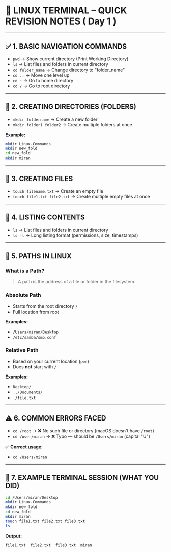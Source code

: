 # 🐧 LINUX TERMINAL – QUICK REVISION NOTES ( Day 1 )

---

## ✅ 1. BASIC NAVIGATION COMMANDS

- `pwd` → Show current directory (Print Working Directory)  
- `ls` → List files and folders in current directory  
- `cd folder_name` → Change directory to "folder_name"  
- `cd ..` → Move one level up  
- `cd ~` → Go to home directory  
- `cd /` → Go to root directory  

---

## 📁 2. CREATING DIRECTORIES (FOLDERS)

- `mkdir foldername` → Create a new folder  
- `mkdir folder1 folder2` → Create multiple folders at once  

**Example:**
```bash
mkdir Linux-Commands  
mkdir new_fold  
cd new_fold  
mkdir miran 
```

---

## 📄 3. CREATING FILES

- `touch filename.txt` → Create an empty file  
- `touch file1.txt file2.txt` → Create multiple empty files at once  

---

## 📂 4. LISTING CONTENTS

- `ls` → List files and folders in current directory  
- `ls -l` → Long listing format (permissions, size, timestamps)  

---

## 📌 5. PATHS IN LINUX

### What is a Path?
> A path is the address of a file or folder in the filesystem.

### Absolute Path
- Starts from the root directory `/`
- Full location from root  

**Examples:**
- `/Users/miran/Desktop`  
- `/etc/samba/smb.conf`  

### Relative Path
- Based on your current location (`pwd`)  
- Does **not** start with `/`  

**Examples:**
- `Desktop/`  
- `../Documents/`  
- `./file.txt`  

---

## ⚠️ 6. COMMON ERRORS FACED

- `cd /root` → ❌ No such file or directory (macOS doesn't have `/root`)  
- `cd /user/miran` → ❌ Typo — should be `/Users/miran` (capital "U")  

✅ **Correct usage:**  
- `cd /Users/miran`  

---

## 📝 7. EXAMPLE TERMINAL SESSION (WHAT YOU DID)

```bash
cd /Users/miran/Desktop  
mkdir Linux-Commands  
mkdir new_fold  
cd new_fold  
mkdir miran 
touch file1.txt file2.txt file3.txt  
ls
```

**Output:**  
```
file1.txt  file2.txt  file3.txt  miran  
```
